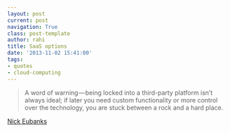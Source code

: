 ```yaml
---
layout: post
current: post
navigation: True
class: post-template
author: rahi
title: SaaS options
date: '2013-11-02 15:41:00'
tags:
- quotes
- cloud-computing
---
```


> A word of warning — being locked into a third-party platform isn’t always ideal; if later you need custom functionality or more control over the technology, you are stuck between a rock and a hard place.

[Nick Eubanks](https://medium.com/what-i-learned-building/8242e77afa93)
